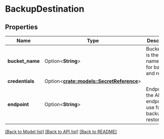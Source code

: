 # BackupDestination

## Properties

Name | Type | Description | Notes
------------ | ------------- | ------------- | -------------
**bucket_name** | Option<**String**> | BucketName is the bucket name to use for backup and restore. | [optional]
**credentials** | Option<[**crate::models::SecretReference**](SecretReference.md)> |  | [optional]
**endpoint** | Option<**String**> | Endpoint is the API endpoint to use for backup and restore. | [optional]

[[Back to Model list]](../README.md#documentation-for-models) [[Back to API list]](../README.md#documentation-for-api-endpoints) [[Back to README]](../README.md)


